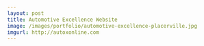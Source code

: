 ```yaml
---
layout: post
title: Automotive Excellence Website
image: /images/portfolio/automotive-excellence-placerville.jpg
imgurl: http://autoxonline.com
--- 
```


